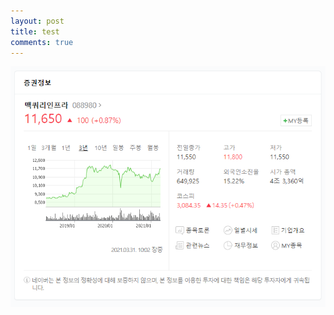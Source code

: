 ```yaml
---
layout: post
title: test
comments: true
---
```


![맥쿼리인프라0331](../images/2022-2-5-test/맥쿼리인프라0331.png)
